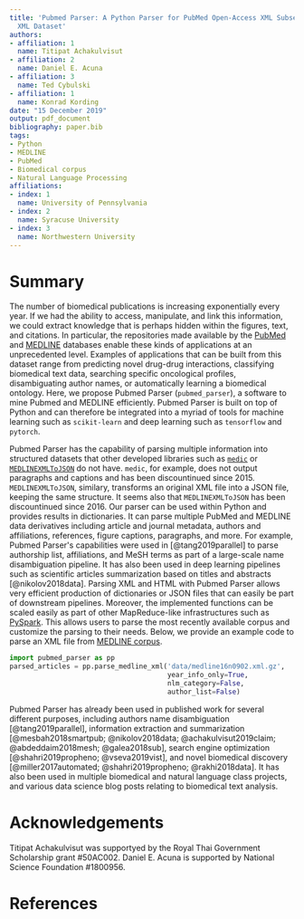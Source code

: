 ```yaml
---
title: 'Pubmed Parser: A Python Parser for PubMed Open-Access XML Subset and MEDLINE XML Dataset
  XML Dataset'
authors:
- affiliation: 1
  name: Titipat Achakulvisut
- affiliation: 2
  name: Daniel E. Acuna
- affiliation: 3
  name: Ted Cybulski
- affiliation: 1
  name: Konrad Kording
date: "15 December 2019"
output: pdf_document
bibliography: paper.bib
tags:
- Python
- MEDLINE
- PubMed
- Biomedical corpus
- Natural Language Processing
affiliations:
- index: 1
  name: University of Pennsylvania
- index: 2
  name: Syracuse University
- index: 3
  name: Northwestern University
---
```


# Summary

The number of biomedical publications is increasing exponentially every year. If we had the ability to access, manipulate, and link this information, we could extract knowledge that is perhaps hidden within the figures, text, and citations. In particular, the repositories made available by the [PubMed](https://pubmed.ncbi.nlm.nih.gov/) and [MEDLINE](https://www.nlm.nih.gov/bsd/medline.html) databases enable these kinds of applications at an unprecedented level. Examples of applications that can be built from this dataset range from predicting novel drug-drug interactions, classifying biomedical text data, searching specific oncological profiles, disambiguating author names, or automatically learning a biomedical ontology. Here, we propose Pubmed Parser (`pubmed_parser`), a software to mine Pubmed and MEDLINE efficiently. Pubmed Parser is built on top of Python and can therefore be integrated into a myriad of tools for machine learning such as `scikit-learn` and deep learning such as `tensorflow` and `pytorch`.

Pubmed Parser has the capability of parsing multiple information into structured datasets that other developed libraries such as [`medic`](https://github.com/fnl/medic) or [`MEDLINEXMLToJSON`](https://github.com/ldbib/MEDLINEXMLToJSON) do not have. `medic`, for example, does not output paragraphs and captions and has been discountinued since 2015. `MEDLINEXMLToJSON`, similary, transforms an original XML file into a JSON file, keeping the same structure. It seems also that `MEDLINEXMLToJSON` has been discountinued since 2016. Our parser can be used within Python and provides results in dictionaries. It can parse multiple PubMed and MEDLINE data derivatives including article and journal metadata, authors and affiliations, references, figure captions, paragraphs, and more. For example, Pubmed Parser's capabilities were used in [@tang2019parallel] to parse authorship list, affiliations, and MeSH terms as part of a large-scale name disambiguation pipeline. It has also been used in deep learning pipelines such as scientific articles summarization based on titles and abstracts [@nikolov2018data]. Parsing XML and HTML with Pubmed Parser allows very efficient production of dictionaries or JSON files that can easily be part of downstream pipelines. Moreover, the implemented functions can be scaled easily as part of other MapReduce-like infrastructures such as [PySpark](https://spark.apache.org/). This allows users to parse the most recently available corpus and customize the parsing to their needs. Below, we provide an example code to parse an XML file from [MEDLINE corpus](https://www.nlm.nih.gov/databases/download/data_distrib_main.html).

``` python
import pubmed_parser as pp
parsed_articles = pp.parse_medline_xml('data/medline16n0902.xml.gz',
                                       year_info_only=True,
                                       nlm_category=False,
                                       author_list=False)
```

Pubmed Parser has already been used in published work for several different purposes, including authors name disambiguation [@tang2019parallel], information extraction and summarization [@mesbah2018smartpub; @nikolov2018data; @achakulvisut2019claim; @abdeddaim2018mesh; @galea2018sub], search engine optimization [@shahri2019propheno; @vseva2019vist], and novel biomedical discovery [@miller2017automated; @shahri2019propheno; @rakhi2018data]. It has also been used in multiple biomedical and natural language class projects, and various data science blog posts relating to biomedical text analysis.

# Acknowledgements

Titipat Achakulvisut was supportyed by the Royal Thai Government Scholarship grant #50AC002. Daniel E. Acuna is supported by National Science Foundation #1800956.

# References
